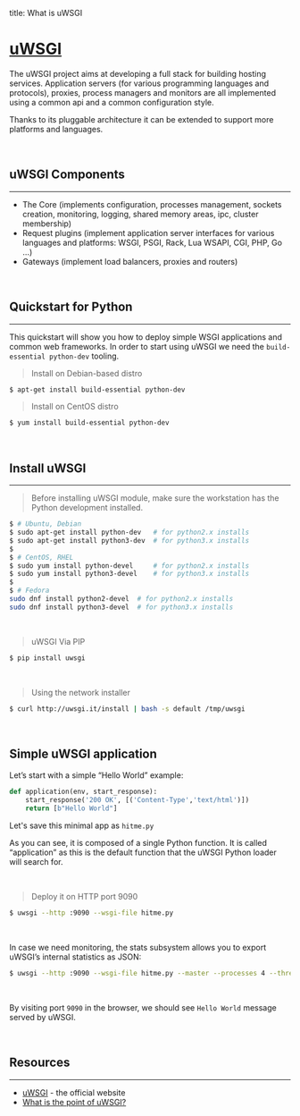 title: What is uWSGI

# [uWSGI](https://uwsgi-docs.readthedocs.io/en/latest/)

The uWSGI project aims at developing a full stack for building hosting services. Application servers (for various programming languages and protocols), proxies, process managers and monitors are all implemented using a common api and a common configuration style.

Thanks to its pluggable architecture it can be extended to support more platforms and languages.

<br />

## uWSGI Components

---

- The Core (implements configuration, processes management, sockets creation, monitoring, logging, shared memory areas, ipc, cluster membership)
- Request plugins (implement application server interfaces for various languages and platforms: WSGI, PSGI, Rack, Lua WSAPI, CGI, PHP, Go …)
- Gateways (implement load balancers, proxies and routers)

<br />

## Quickstart for Python

---

This quickstart will show you how to deploy simple WSGI applications and common web frameworks. In order to start using uWSGI we need the `build-essential python-dev` tooling.

> Install on Debian-based distro

```bash
$ apt-get install build-essential python-dev
```

> Install on CentOS distro

```bash
$ yum install build-essential python-dev
```

<br />

## Install uWSGI

---

> Before installing uWSGI module, make sure the workstation has the Python development installed.

```bash
$ # Ubuntu, Debian
$ sudo apt-get install python-dev   # for python2.x installs
$ sudo apt-get install python3-dev  # for python3.x installs
$
$ # CentOS, RHEL
$ sudo yum install python-devel     # for python2.x installs
$ sudo yum install python3-devel    # for python3.x installs
$
$ # Fedora
sudo dnf install python2-devel  # for python2.x installs
sudo dnf install python3-devel  # for python3.x installs
```

<br />

> uWSGI Via PIP

```bash
$ pip install uwsgi
```

<br />

> Using the network installer

```bash
$ curl http://uwsgi.it/install | bash -s default /tmp/uwsgi
```

<br />

## Simple uWSGI application

Let’s start with a simple “Hello World” example:

```python
def application(env, start_response):
    start_response('200 OK', [('Content-Type','text/html')])
    return [b"Hello World"]
```

Let's save this minimal app as `hitme.py`

As you can see, it is composed of a single Python function. It is called “application” as this is the default function that the uWSGI Python loader will search for.

<br />

> Deploy it on HTTP port 9090

```bash
$ uwsgi --http :9090 --wsgi-file hitme.py
```

<br />

In case we need monitoring, the stats subsystem allows you to export uWSGI’s internal statistics as JSON:  

```bash
$ uwsgi --http :9090 --wsgi-file hitme.py --master --processes 4 --threads 2 --stats 127.0.0.1:9191
```
<br />

By visiting port `9090` in the browser, we should see `Hello World` message served by uWSGI.

<br />

## Resources

---

- [uWSGI](https://uwsgi-docs.readthedocs.io/en/latest/) - the official website
- [What is the point of uWSGI?](https://stackoverflow.com/questions/38601440/what-is-the-point-of-uwsgi)
